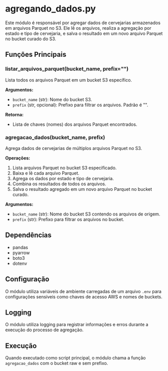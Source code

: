 # agregando_dados.py

Este módulo é responsável por agregar dados de cervejarias armazenados em arquivos Parquet no S3. Ele lê os arquivos, realiza a agregação por estado e tipo de cervejaria, e salva o resultado em um novo arquivo Parquet no bucket curado do S3.

## Funções Principais

### listar_arquivos_parquet(bucket_name, prefix="")

Lista todos os arquivos Parquet em um bucket S3 específico.

**Argumentos:**
- `bucket_name` (str): Nome do bucket S3.
- `prefix` (str, opcional): Prefixo para filtrar os arquivos. Padrão é "".

**Retorna:**
- Lista de chaves (nomes) dos arquivos Parquet encontrados.

### agregacao_dados(bucket_name, prefix)

Agrega dados de cervejarias de múltiplos arquivos Parquet no S3.

**Operações:**
1. Lista arquivos Parquet no bucket S3 especificado.
2. Baixa e lê cada arquivo Parquet.
3. Agrega os dados por estado e tipo de cervejaria.
4. Combina os resultados de todos os arquivos.
5. Salva o resultado agregado em um novo arquivo Parquet no bucket curado.

**Argumentos:**
- `bucket_name` (str): Nome do bucket S3 contendo os arquivos de origem.
- `prefix` (str): Prefixo para filtrar os arquivos no bucket.

## Dependências

- pandas
- pyarrow
- boto3
- dotenv

## Configuração

O módulo utiliza variáveis de ambiente carregadas de um arquivo `.env` para configurações sensíveis como chaves de acesso AWS e nomes de buckets.

## Logging

O módulo utiliza logging para registrar informações e erros durante a execução do processo de agregação.

## Execução

Quando executado como script principal, o módulo chama a função `agregacao_dados` com o bucket raw e sem prefixo.